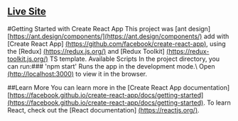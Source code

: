 ## [Live Site](https://fascinating-quokka-6f281b.netlify.app/)

 #Getting Started with Create React App This project was [ant design] [https://ant.design/components/](https://ant.design/components/) add with [Create React App] [(https://github.com/facebook/create-react-app)](https://github.com/facebook/create-react-app), using the [Redux] [(https://redux.js.org/)](https://redux.js.org/) and [Redux Toolkit] [(https://redux-toolkit.js.org/)](https://redux-toolkit.js.org/) TS template. Available Scripts In the project directory, you can run:### 'npm start' Runs the app in the development mode.\ Open [(http://localhost:3000)](http://localhost:3000) to view it in the browser.

##Learn More You can learn more in the [Create React App documentation] [https://facebook.github.io/create-react-app/docs/getting-started](https://facebook.github.io/create-react-app/docs/getting-started). To learn React, check out the [React documentation] [(https://reactjs.org/)](https://reactjs.org/).
